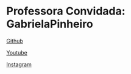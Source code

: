 # Professora Convidada: GabrielaPinheiro

[Github](https://github.com/SpruceGabriela)

[Youtube](https://www.youtube.com/c/GabrielaPinheiro/videos)

[Instagram](https://www.instagram.com/ga.brielapinheiro/)
